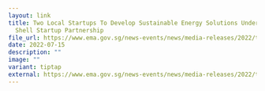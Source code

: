 ```yaml
---
layout: link
title: Two Local Startups To Develop Sustainable Energy Solutions Under EMA
  Shell Startup Partnership
file_url: https://www.ema.gov.sg/news-events/news/media-releases/2022/two-local-startups-to-develop-sustainable-energy-solutions-under-ema-shell-startup-partnership
date: 2022-07-15
description: ""
image: ""
variant: tiptap
external: https://www.ema.gov.sg/news-events/news/media-releases/2022/two-local-startups-to-develop-sustainable-energy-solutions-under-ema-shell-startup-partnership
---
```

